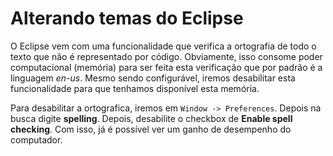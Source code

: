 # Alterando temas do Eclipse
O Eclipse vem com uma funcionalidade que verifica a ortografia de todo o texto que não é representado por código. Obviamente, isso consome poder computacional (memória) para ser feita esta verificação que por padrão é a linguagem *en-us*. Mesmo sendo configurável, iremos desabilitar esta funcionalidade para que tenhamos disponível esta memória.

Para desabilitar a ortografica, iremos em ``Window -> Preferences``. Depois na busca digite **spelling**. Depois, desabilite o checkbox de  **Enable spell checking**. Com isso, já é possível ver um ganho de desempenho do computador.